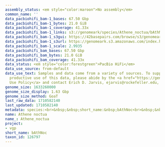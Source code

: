 ```yaml
---
assembly_status: <em style="color:maroon">No assembly</em>
common_name: ''
data_pacbiohifi_bam-1_bases: 67.50 Gbp
data_pacbiohifi_bam-1_bytes: 21.0 GiB
data_pacbiohifi_bam-1_coverage: 41.33x
data_pacbiohifi_bam-1_links: s3://genomeark/species/Athene_noctua/bAthNoc1/genomic_data/pacbio_hifi/<br>
data_pacbiohifi_bam-1_s3gui: https://42basepairs.com/browse/s3/genomeark/species/Athene_noctua/bAthNoc1/genomic_data/pacbio_hifi/
data_pacbiohifi_bam-1_s3url: https://genomeark.s3.amazonaws.com/index.html?prefix=species/Athene_noctua/bAthNoc1/genomic_data/pacbio_hifi/
data_pacbiohifi_bam-1_scale: 2.9935
data_pacbiohifi_bam_bases: 67.50 Gbp
data_pacbiohifi_bam_bytes: 21.0 GiB
data_pacbiohifi_bam_coverage: 41.33x
data_status: <em style="color:forestgreen">PacBio HiFi</em>
data_use_source: from-default
data_use_text: Samples and data come from a variety of sources. To support fair and
  productive use of this data, please abide by the <a href="https://genome10k.soe.ucsc.edu/data-use-policies/">Data
  Use Policy</a> and contact Erich D. Jarvis, ejarvis@rockefeller.edu, with any questions.
genome_size: 1633260000
genome_size_display: 1.63 Gbp
genome_size_method: GoaT
last_raw_data: 1710582140
last_updated: 1710582140
metadata: species:<br>&nbsp;&nbsp;short_name:&nbsp;bAthNoc<br>&nbsp;&nbsp;name:&nbsp;Athene&nbsp;noctua<br>&nbsp;&nbsp;taxon_id:&nbsp;126797<br>&nbsp;&nbsp;common_name:&nbsp;<br>&nbsp;&nbsp;order:<br>&nbsp;&nbsp;&nbsp;&nbsp;name:&nbsp;Strigiformes<br>&nbsp;&nbsp;family:<br>&nbsp;&nbsp;&nbsp;&nbsp;name:&nbsp;Strigidae<br>&nbsp;&nbsp;individuals:<br>&nbsp;&nbsp;&nbsp;&nbsp;-&nbsp;short_name:&nbsp;bAthNoc1<br>&nbsp;&nbsp;&nbsp;&nbsp;&nbsp;&nbsp;biosample_id:&nbsp;SAMEA114594456<br>&nbsp;&nbsp;&nbsp;&nbsp;&nbsp;&nbsp;sex:<br>&nbsp;&nbsp;genome_size:&nbsp;1633260000<br>&nbsp;&nbsp;genome_size_method:&nbsp;GoaT<br>&nbsp;&nbsp;project:&nbsp;[&nbsp;vgp&nbsp;]<br>
name: Athene noctua
name_: Athene_noctua
project:
- vgp
short_name: bAthNoc
taxon_id: 126797
---
```

